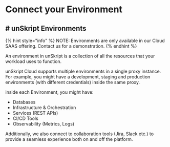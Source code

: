 # Connect your Environment

## # unSkript Environments

{% hint style="info" %}
NOTE: Environments are only available in our Cloud SAAS offering. Contact us for a demonstration.
{% endhint %}

An environment in unSkript is a collection of all the resources that your workload uses to function.&#x20;

unSkript Cloud supports multiple environments in a single proxy instance. For example, you might have a development, staging and production environments (with different credentials) inside the same proxy.

inside each Environment, you might have:

* Databases
* Infrastructure & Orchestration
* Services (REST APIs)
* CI/CD Tools
* Observability (Metrics, Logs)

Additionally, we also connect to collaboration tools (Jira, Slack etc.) to provide a seamless experience both on and off the platform.

##

